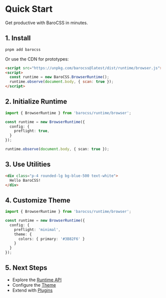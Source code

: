 # Quick Start

Get productive with BaroCSS in minutes.

## 1. Install

```bash
pnpm add barocss
```

Or use the CDN for prototypes:

```html
<script src="https://unpkg.com/barocss@latest/dist/runtime/browser.js"></script>
<script>
  const runtime = new BaroCSS.BrowserRuntime();
  runtime.observe(document.body, { scan: true });
</script>
```

## 2. Initialize Runtime

```ts
import { BrowserRuntime } from 'barocss/runtime/browser';

const runtime = new BrowserRuntime({
  config: {
    preflight: true,
  }
});

runtime.observe(document.body, { scan: true });
```

## 3. Use Utilities

```html
<div class="p-4 rounded-lg bg-blue-500 text-white">
  Hello BaroCSS!
</div>
```

## 4. Customize Theme

```ts
import { BrowserRuntime } from 'barocss/runtime/browser';

const runtime = new BrowserRuntime({
  config: {
    preflight: 'minimal',
    theme: {
      colors: { primary: '#3B82F6' }
    }
  }
});
```

## 5. Next Steps

- Explore the [Runtime API](/guide/runtime-api)
- Configure the [Theme](/guide/theme)
- Extend with [Plugins](/guide/plugins)
